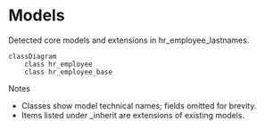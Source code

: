 # Models

Detected core models and extensions in hr_employee_lastnames.

```mermaid
classDiagram
    class hr_employee
    class hr_employee_base
```

Notes
- Classes show model technical names; fields omitted for brevity.
- Items listed under _inherit are extensions of existing models.

